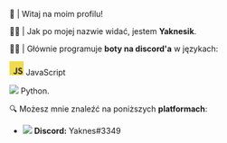 👋 | Witaj na moim profilu!

🙍‍♂️ | Jak po mojej nazwie widać, jestem **Yaknesik**.

👨‍💻 | Głównie programuje **boty na discord'a** w językach:

<code><img height="25" src="https://raw.githubusercontent.com/github/explore/80688e429a7d4ef2fca1e82350fe8e3517d3494d/topics/javascript/javascript.png"></code>
 JavaScript

<code><img height="25" src="https://banner2.cleanpng.com/20180412/kye/kisspng-python-programming-language-computer-programming-language-5acfdc3636bac7.8891188615235717662242.jpg"></code> Python.


🔍 Możesz mnie znaleźć na poniższych **platformach**:

- <code><img height="25" src="https://toppng.com/uploads/preview/discord-logo-01-discord-logo-11562849833clsolz2mbc.png"></code> **Discord:** Yaknes#3349
